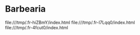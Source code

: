 # Barbearia
file:///tmp/.fr-hiZBmY/index.html
file:///tmp/.fr-I7Lqq0/index.html
file:///tmp/.fr-4fcut0/index.html

